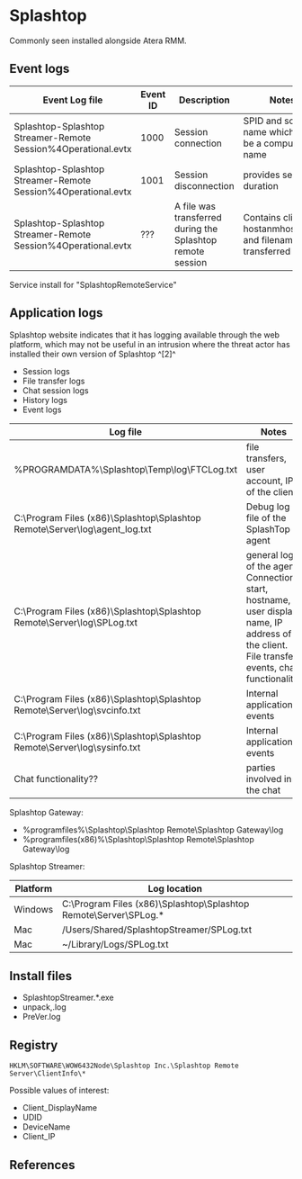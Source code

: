# Splashtop

Commonly seen installed alongside Atera RMM.

## Event logs

|Event Log file| Event ID | Description | Notes
|-|-|-|-|
|Splashtop-Splashtop Streamer-Remote Session%4Operational.evtx|1000| Session connection| SPID and source name which may be a computer name|
|Splashtop-Splashtop Streamer-Remote Session%4Operational.evtx|1001| Session disconnection| provides session duration|
|Splashtop-Splashtop Streamer-Remote Session%4Operational.evtx|???| A file was transferred during the Splashtop remote session| Contains client hostanmhostname and filename transferred|

Service install for "SplashtopRemoteService"

## Application logs

Splashtop website indicates that it has logging available through the web platform, which may not be useful in an intrusion where the threat actor has installed their own version of Splashtop ^[2]^

* Session logs
* File transfer logs
* Chat session logs
* History logs
* Event logs

|Log file|Notes|Timestamp
|-|-|-
|%PROGRAMDATA%\Splashtop\Temp\log\FTCLog.txt|file transfers, user account, IP of the client|YYYY-MM-DD HH:MM:SS|
|C:\Program Files (x86)\Splashtop\Splashtop Remote\Server\log\agent_log.txt| Debug log file of the SplashTop agent||
|C:\Program Files (x86)\Splashtop\Splashtop Remote\Server\log\SPLog.txt| general logs of the agent. Connection start, hostname, user display name, IP address of the client. File transfer events, chat functionality.|mmm d HH:MM:SS (no year)
|C:\Program Files (x86)\Splashtop\Splashtop Remote\Server\log\svcinfo.txt|Internal application events|
|C:\Program Files (x86)\Splashtop\Splashtop Remote\Server\log\sysinfo.txt|Internal application events|
|Chat functionality??|parties involved in the chat|[HH:MM]

Splashtop Gateway:

* %programfiles%\Splashtop\Splashtop Remote\Splashtop Gateway\log
* %programfiles(x86)%\Splashtop\Splashtop Remote\Splashtop Gateway\log

Splashtop Streamer:

|Platform|Log location
|-|-
Windows | C:\Program Files (x86)\Splashtop\Splashtop Remote\Server\SPLog.*
Mac | /Users/Shared/SplashtopStreamer/SPLog.txt
Mac | ~/Library/Logs/SPLog.txt

## Install files

* SplashtopStreamer.*.exe
* unpack,.log
* PreVer.log

## Registry

`HKLM\SOFTWARE\WOW6432Node\Splashtop Inc.\Splashtop Remote Server\ClientInfo\*`

Possible values of interest:

* Client_DisplayName
* UDID
* DeviceName
* Client_IP

## References
[^1]: [LEGITIMATE RATS: A COMPREHENSIVE FORENSIC ANALYSIS OF THE USUAL SUSPECTS](https://www.synacktiv.com/en/publications/legitimate-rats-a-comprehensive-forensic-analysis-of-the-usual-suspects.html)
[^2]: [Splashtop Logs](https://support-splashtopbusiness.splashtop.com/hc/en-us/articles/360001692992)
[^3]: [Analysis on legit tools abused in human operated ransomware](https://jsac.jpcert.or.jp/archive/2023/pdf/JSAC2023_1_1_yamashige-nakatani-tanaka_en.pdf)